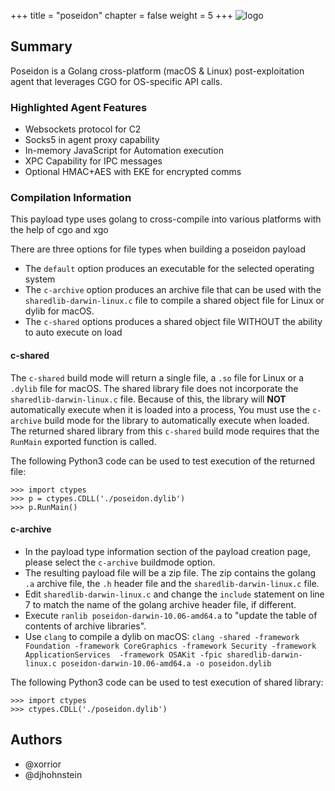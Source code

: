 +++
title = "poseidon"
chapter = false
weight = 5
+++
![logo](/agents/poseidon/poseidon.svg?width=200px)
## Summary

Poseidon is a Golang cross-platform (macOS & Linux) post-exploitation agent that leverages CGO for OS-specific API calls. 

### Highlighted Agent Features
- Websockets protocol for C2
- Socks5 in agent proxy capability
- In-memory JavaScript for Automation execution
- XPC Capability for IPC messages
- Optional HMAC+AES with EKE for encrypted comms

### Compilation Information
This payload type uses golang to cross-compile into various platforms with the help of cgo and xgo

There are three options for file types when building a poseidon payload
- The `default` option produces an executable for the selected operating system
- The `c-archive` option produces an archive file that can be used with the `sharedlib-darwin-linux.c` file to compile 
  a shared object file for Linux or dylib for macOS.
- The `c-shared` options produces a shared object file WITHOUT the ability to auto execute on load

#### c-shared

The `c-shared` build mode will return a single file, a `.so` file for Linux or a `.dylib` file for macOS. 
The shared library file does not incorporate the `sharedlib-darwin-linux.c` file.
Because of this, the library will **NOT** automatically execute when it is loaded into a process,
You must use the `c-archive` build mode for the library to automatically execute when loaded.
The returned shared library from this `c-shared` build mode requires that the `RunMain` exported function is called.

The following Python3 code can be used to test execution of the returned file:

```text
>>> import ctypes
>>> p = ctypes.CDLL('./poseidon.dylib')
>>> p.RunMain()
```

#### c-archive
- In the payload type information section of the payload creation page, please select the `c-archive` buildmode option.
- The resulting payload file will be a zip file.
  The zip contains the golang `.a` archive file, the `.h` header file and the `sharedlib-darwin-linux.c` file.
- Edit `sharedlib-darwin-linux.c` and change the `include` statement on line 7 to match the name of the golang archive 
  header file, if different.
- Execute `ranlib poseidon-darwin-10.06-amd64.a` to "update the table of contents of archive libraries".
- Use `clang` to compile a dylib on macOS:
  `clang -shared -framework Foundation -framework CoreGraphics -framework Security -framework ApplicationServices 
  -framework OSAKit -fpic sharedlib-darwin-linux.c poseidon-darwin-10.06-amd64.a -o poseidon.dylib`

The following Python3 code can be used to test execution of shared library:

```text
>>> import ctypes
>>> ctypes.CDLL('./poseidon.dylib')
```

## Authors
- @xorrior
- @djhohnstein
